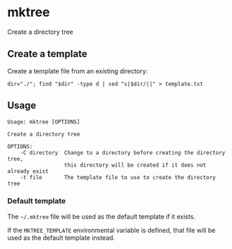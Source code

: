 # mktree

Create a directory tree

## Create a template

Create a template file from an existing directory:

```
dir="./"; find "$dir" -type d | sed "s|$dir/||" > template.txt
```

## Usage

```
Usage: mktree [OPTIONS]

Create a directory tree

OPTIONS:
    -C directory  Change to a directory before creating the directory tree,
                  this directory will be created if it does not already exist
    -t file       The template file to use to create the directory tree
```

### Default template

The `~/.mktree` file will be used as the default template if it exists.

If the `MKTREE_TEMPLATE` environmental variable is defined, that file will be used as the default template instead.
